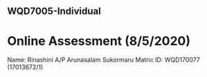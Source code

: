 ## WQD7005-Individual

# Online Assessment (8/5/2020)

Name: Rinashini A/P Arunasalam Sukormaru 
Matric ID: WQD170077 (17013672/1)
